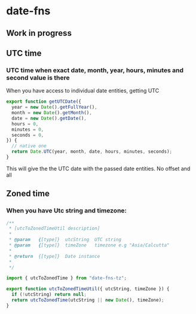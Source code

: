 # date-fns

## Work in progress

## UTC time

### UTC time when exact date, month, year, hours, minutes and second value is there

When you have access to individual date entities, getting UTC

```javascript
export function getUTCDate({
  year = new Date().getFullYear(),
  month = new Date().getMonth(),
  date = new Date().getDate(),
  hours = 0,
  minutes = 0,
  seconds = 0,
}) {
  // native one
  return Date.UTC(year, month, date, hours, minutes, seconds);
}
```

This will give the the UTC date with the passed date entities. No offset and all

## Zoned time

### When you have Utc string and timezone:

```javascript
/**
 * [utcToZonedTimeUtil description]
 *
 * @param   {[type]}  utcString  UTC string
 * @param   {[type]}  timeZone   timezone e.g "Asia/Calcutta"
 *
 * @return  {[type]}  Date instance
 *
 */

import { utcToZonedTime } from "date-fns-tz";

export function utcToZonedTimeUtil({ utcString, timeZone }) {
  if (!utcString) return null;
  return utcToZonedTime(utcString || new Date(), timeZone);
}
```
